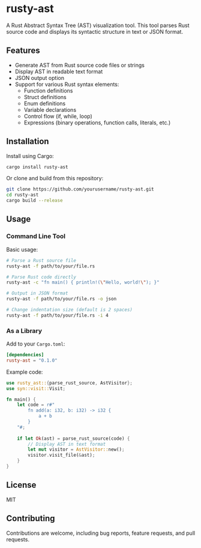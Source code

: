 # rusty-ast

A Rust Abstract Syntax Tree (AST) visualization tool. This tool parses Rust source code and displays its syntactic structure in text or JSON format.

## Features

- Generate AST from Rust source code files or strings
- Display AST in readable text format
- JSON output option
- Support for various Rust syntax elements:
  - Function definitions
  - Struct definitions
  - Enum definitions
  - Variable declarations
  - Control flow (if, while, loop)
  - Expressions (binary operations, function calls, literals, etc.)

## Installation

Install using Cargo:

```bash
cargo install rusty-ast
```

Or clone and build from this repository:

```bash
git clone https://github.com/yourusername/rusty-ast.git
cd rusty-ast
cargo build --release
```

## Usage

### Command Line Tool

Basic usage:

```bash
# Parse a Rust source file
rusty-ast -f path/to/your/file.rs

# Parse Rust code directly
rusty-ast -c "fn main() { println!(\"Hello, world!\"); }"

# Output in JSON format
rusty-ast -f path/to/your/file.rs -o json

# Change indentation size (default is 2 spaces)
rusty-ast -f path/to/your/file.rs -i 4
```

### As a Library

Add to your `Cargo.toml`:

```toml
[dependencies]
rusty-ast = "0.1.0"
```

Example code:

```rust
use rusty_ast::{parse_rust_source, AstVisitor};
use syn::visit::Visit;

fn main() {
    let code = r#"
        fn add(a: i32, b: i32) -> i32 {
            a + b
        }
    "#;
    
    if let Ok(ast) = parse_rust_source(code) {
        // Display AST in text format
        let mut visitor = AstVisitor::new();
        visitor.visit_file(&ast);
    }
}
```

## License

MIT

## Contributing

Contributions are welcome, including bug reports, feature requests, and pull requests.
